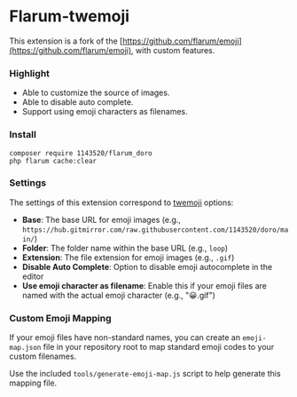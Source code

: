 # Flarum-twemoji

This extension is a fork of the [https://github.com/flarum/emoji](https://github.com/flarum/emoji), with custom features.

### Highlight

- Able to customize the source of images.
- Able to disable auto complete.
- Support using emoji characters as filenames.

### Install

```
composer require 1143520/flarum_doro
php flarum cache:clear
```

### Settings

The settings of this extension correspond to [twemoji](https://www.npmjs.com/package/@twemoji/api) options:

- **Base**: The base URL for emoji images (e.g., `https://hub.gitmirror.com/raw.githubusercontent.com/1143520/doro/main/`)
- **Folder**: The folder name within the base URL (e.g., `loop`)
- **Extension**: The file extension for emoji images (e.g., `.gif`)
- **Disable Auto Complete**: Option to disable emoji autocomplete in the editor
- **Use emoji character as filename**: Enable this if your emoji files are named with the actual emoji character (e.g., "😀.gif")

### Custom Emoji Mapping

If your emoji files have non-standard names, you can create an `emoji-map.json` file in your repository root to map standard emoji codes to your custom filenames.

Use the included `tools/generate-emoji-map.js` script to help generate this mapping file.
